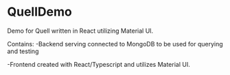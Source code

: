 # QuellDemo
Demo for Quell written in React utilizing Material UI.



Contains:
-Backend serving connected to MongoDB to be used for querying and testing




-Frontend created with React/Typescript and utilizes Material UI.
